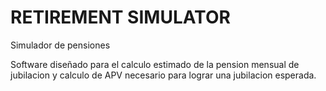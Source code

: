 # RETIREMENT SIMULATOR

Simulador de pensiones

Software diseñado para el calculo estimado de la pension mensual de jubilacion y calculo de APV necesario para lograr una jubilacion esperada.
